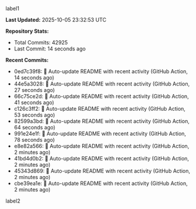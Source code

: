 
label1 
<!-- ACTIVITY_START -->
**Last Updated:** 2025-10-05 23:32:53 UTC

**Repository Stats:**
- Total Commits: 42925
- Last Commit: 14 seconds ago

**Recent Commits:**
- 0ed7c39f8: 🤖 Auto-update README with recent activity (GitHub Action, 14 seconds ago)
- 44e5a3028: 🤖 Auto-update README with recent activity (GitHub Action, 27 seconds ago)
- 66c75ce2d: 🤖 Auto-update README with recent activity (GitHub Action, 41 seconds ago)
- c126c3ff2: 🤖 Auto-update README with recent activity (GitHub Action, 53 seconds ago)
- 82599a3bd: 🤖 Auto-update README with recent activity (GitHub Action, 64 seconds ago)
- 991e24e1f: 🤖 Auto-update README with recent activity (GitHub Action, 78 seconds ago)
- e8e82a566: 🤖 Auto-update README with recent activity (GitHub Action, 2 minutes ago)
- 41bd4d0b2: 🤖 Auto-update README with recent activity (GitHub Action, 2 minutes ago)
- 45343d869: 🤖 Auto-update README with recent activity (GitHub Action, 2 minutes ago)
- cbe39ea1e: 🤖 Auto-update README with recent activity (GitHub Action, 2 minutes ago)
<!-- ACTIVITY_END -->

label2
